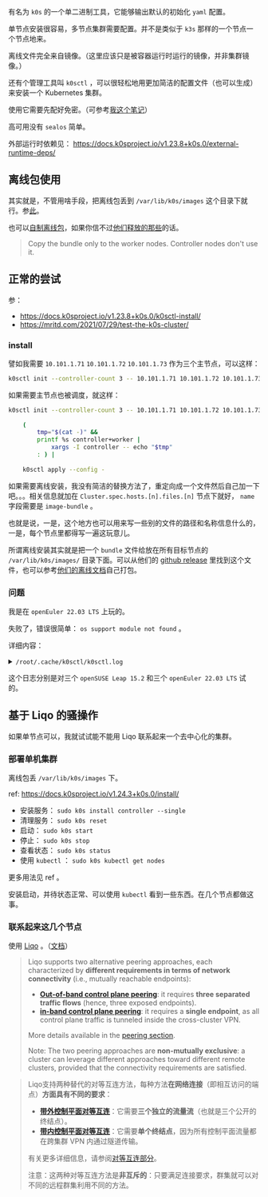 
有名为 `k0s` 的一个单二进制工具，它能够输出默认的初始化 `yaml` 配置。

单节点安装很容易，多节点集群需要配置。并不是类似于 `k3s` 那样的一个节点一个节点地来。

离线文件完全来自镜像。（这里应该只是被容器运行时运行的镜像，并非集群镜像。）

还有个管理工具叫 `k0sctl` ，可以很轻松地用更加简洁的配置文件（也可以生成）来安装一个 Kubernetes 集群。

使用它需要先配好免密。（可参考[我这个笔记](../ssh-note#%E5%85%8D%E5%AF%86)）

高可用没有 `sealos` 简单。

外部运行时依赖见： https://docs.k0sproject.io/v1.23.8+k0s.0/external-runtime-deps/

## 离线包使用

其实就是，不管用啥手段，把离线包丢到 `/var/lib/k0s/images` 这个目录下就行。参[此](https://docs.k0sproject.io/v1.24.3+k0s.0/airgap-install/#2a-sync-the-bundle-file-with-the-airgapped-machine-locally)。

也可以[自制离线包](https://docs.k0sproject.io/v1.24.3+k0s.0/airgap-install/#1-create-your-own-image-bundle-optional)，如果你信不过[他们释放的那些](https://github.com/k0sproject/k0s/releases)的话。

> Copy the bundle only to the worker nodes. Controller nodes don't use it.
> 

## 正常的尝试

参：
- https://docs.k0sproject.io/v1.23.8+k0s.0/k0sctl-install/
- https://mritd.com/2021/07/29/test-the-k0s-cluster/

### install

譬如我需要 `10.101.1.71` `10.101.1.72` `10.101.1.73` 作为三个主节点，可以这样：

~~~ sh
k0sctl init --controller-count 3 -- 10.101.1.71 10.101.1.72 10.101.1.73 | k0sctl apply --config -
~~~

如果需要主节点也被调度，就这样：

~~~ sh
k0sctl init --controller-count 3 -- 10.101.1.71 10.101.1.72 10.101.1.73 |
    
    (
        tmp="$(cat -)" &&
        printf %s controller+worker |
            xargs -I controller -- echo "$tmp"
        : ) |
    
    k0sctl apply --config -
~~~


如果需要离线安装，我没有简洁的替换方法了，重定向成一个文件然后自己加一下吧。。。相关信息就加在 `Cluster.spec.hosts.[n].files.[n]` 节点下就好， `name` 字段需要是 `image-bundle` 。

也就是说，一是，这个地方也可以用来写一些别的文件的路径和名称信息什么的，一是，每个节点里都得写一遍这玩意儿。

所谓离线安装其实就是把一个 `bundle` 文件给放在所有目标节点的 `/var/lib/k0s/images/` 目录下面。可以从他们的 [github release](https://github.com/k0sproject/k0s/releases) 里找到这个文件，也可以参考[他们的离线文档](https://docs.k0sproject.io/v1.23.8+k0s.0/airgap-install/)自己打包。

### 问题

我是在 `openEuler 22.03 LTS` 上玩的。

失败了，错误很简单： `os support module not found` 。

详细内容：

<details>

<summary>
<code>/root/.cache/k0sctl/k0sctl.log</code>
</summary>

~~~ text
time="26 Jun 22 20:20 CST" level=info msg="###### New session ######"
time="26 Jun 22 20:20 CST" level=debug msg="upgrade check failed: failed to get the latest version information"
time="26 Jun 22 20:20 CST" level=debug msg="Loaded configuration:\napiVersion: k0sctl.k0sproject.io/v1beta1\nkind: Cluster\nmetadata:\n  name: k0s-cluster\nspec:\n  hosts:\n  - ssh:\n      address: 10.101.1.91\n      user: root\n      port: 22\n      keyPath: /root/.ssh/id_rsa\n    role: controller+worker\n  - ssh:\n      address: 10.101.1.92\n      user: root\n      port: 22\n      keyPath: /root/.ssh/id_rsa\n    role: controller+worker\n  - ssh:\n      address: 10.101.1.93\n      user: root\n      port: 22\n      keyPath: /root/.ssh/id_rsa\n    role: controller+worker\n  k0s:\n    version: 1.23.8+k0s.0\n    dynamicConfig: false\n    config:\n      apiVersion: k0s.k0sproject.io/v1beta1\n      kind: Cluster\n      metadata:\n        name: k0s\n      spec:\n        api:\n          k0sApiPort: 9443\n          port: 6443\n        installConfig:\n          users:\n            etcdUser: etcd\n            kineUser: kube-apiserver\n            konnectivityUser: konnectivity-server\n            kubeAPIserverUser: kube-apiserver\n            kubeSchedulerUser: kube-scheduler\n        konnectivity:\n          adminPort: 8133\n          agentPort: 8132\n        network:\n          kubeProxy:\n            disabled: false\n            mode: iptables\n          kuberouter:\n            autoMTU: true\n            mtu: 0\n            peerRouterASNs: \"\"\n            peerRouterIPs: \"\"\n          podCIDR: 10.244.0.0/16\n          provider: kuberouter\n          serviceCIDR: 10.96.0.0/12\n        podSecurityPolicy:\n          defaultPolicy: 00-k0s-privileged\n        storage:\n          type: etcd\n        telemetry:\n          enabled: true\n"
time="26 Jun 22 20:20 CST" level=debug msg="Preparing phase 'Connect to hosts'"
time="26 Jun 22 20:20 CST" level=info msg="\x1b[32m==> Running phase: Connect to hosts\x1b[0m"
time="26 Jun 22 20:20 CST" level=debug msg="[ssh] 10.101.1.91:22: executing `uname | grep -q Linux`"
time="26 Jun 22 20:20 CST" level=debug msg="[ssh] 10.101.1.93:22: executing `uname | grep -q Linux`"
time="26 Jun 22 20:20 CST" level=debug msg="[ssh] 10.101.1.92:22: executing `uname | grep -q Linux`"
time="26 Jun 22 20:20 CST" level=debug msg="[ssh] 10.101.1.91:22: executing `cat /etc/os-release || cat /usr/lib/os-release`"
time="26 Jun 22 20:20 CST" level=debug msg="[ssh] 10.101.1.91:22: NAME=\"openSUSE Leap\""
time="26 Jun 22 20:20 CST" level=debug msg="[ssh] 10.101.1.91:22: VERSION=\"15.2\""
time="26 Jun 22 20:20 CST" level=debug msg="[ssh] 10.101.1.91:22: ID=\"opensuse-leap\""
time="26 Jun 22 20:20 CST" level=debug msg="[ssh] 10.101.1.91:22: ID_LIKE=\"suse opensuse\""
time="26 Jun 22 20:20 CST" level=debug msg="[ssh] 10.101.1.91:22: VERSION_ID=\"15.2\""
time="26 Jun 22 20:20 CST" level=debug msg="[ssh] 10.101.1.91:22: PRETTY_NAME=\"openSUSE Leap 15.2\""
time="26 Jun 22 20:20 CST" level=debug msg="[ssh] 10.101.1.92:22: executing `cat /etc/os-release || cat /usr/lib/os-release`"
time="26 Jun 22 20:20 CST" level=debug msg="[ssh] 10.101.1.91:22: ANSI_COLOR=\"0;32\""
time="26 Jun 22 20:20 CST" level=debug msg="[ssh] 10.101.1.91:22: CPE_NAME=\"cpe:/o:opensuse:leap:15.2\""
time="26 Jun 22 20:20 CST" level=debug msg="[ssh] 10.101.1.91:22: BUG_REPORT_URL=\"https://bugs.opensuse.org\""
time="26 Jun 22 20:20 CST" level=debug msg="[ssh] 10.101.1.91:22: HOME_URL=\"https://www.opensuse.org/\""
time="26 Jun 22 20:20 CST" level=debug msg="[ssh] 10.101.1.91:22: executing `[ \"$(id -u)\" = 0 ]`"
time="26 Jun 22 20:20 CST" level=info msg="[ssh] 10.101.1.91:22: connected"
time="26 Jun 22 20:20 CST" level=debug msg="[ssh] 10.101.1.92:22: NAME=\"openSUSE Leap\""
time="26 Jun 22 20:20 CST" level=debug msg="[ssh] 10.101.1.92:22: VERSION=\"15.2\""
time="26 Jun 22 20:20 CST" level=debug msg="[ssh] 10.101.1.92:22: ID=\"opensuse-leap\""
time="26 Jun 22 20:20 CST" level=debug msg="[ssh] 10.101.1.92:22: ID_LIKE=\"suse opensuse\""
time="26 Jun 22 20:20 CST" level=debug msg="[ssh] 10.101.1.92:22: VERSION_ID=\"15.2\""
time="26 Jun 22 20:20 CST" level=debug msg="[ssh] 10.101.1.92:22: PRETTY_NAME=\"openSUSE Leap 15.2\""
time="26 Jun 22 20:20 CST" level=debug msg="[ssh] 10.101.1.92:22: ANSI_COLOR=\"0;32\""
time="26 Jun 22 20:20 CST" level=debug msg="[ssh] 10.101.1.92:22: CPE_NAME=\"cpe:/o:opensuse:leap:15.2\""
time="26 Jun 22 20:20 CST" level=debug msg="[ssh] 10.101.1.92:22: BUG_REPORT_URL=\"https://bugs.opensuse.org\""
time="26 Jun 22 20:20 CST" level=debug msg="[ssh] 10.101.1.92:22: HOME_URL=\"https://www.opensuse.org/\""
time="26 Jun 22 20:20 CST" level=debug msg="[ssh] 10.101.1.92:22: executing `[ \"$(id -u)\" = 0 ]`"
time="26 Jun 22 20:20 CST" level=info msg="[ssh] 10.101.1.92:22: connected"
time="26 Jun 22 20:20 CST" level=debug msg="[ssh] 10.101.1.93:22: executing `cat /etc/os-release || cat /usr/lib/os-release`"
time="26 Jun 22 20:20 CST" level=debug msg="[ssh] 10.101.1.93:22: NAME=\"openSUSE Leap\""
time="26 Jun 22 20:20 CST" level=debug msg="[ssh] 10.101.1.93:22: VERSION=\"15.2\""
time="26 Jun 22 20:20 CST" level=debug msg="[ssh] 10.101.1.93:22: ID=\"opensuse-leap\""
time="26 Jun 22 20:20 CST" level=debug msg="[ssh] 10.101.1.93:22: ID_LIKE=\"suse opensuse\""
time="26 Jun 22 20:20 CST" level=debug msg="[ssh] 10.101.1.93:22: VERSION_ID=\"15.2\""
time="26 Jun 22 20:20 CST" level=debug msg="[ssh] 10.101.1.93:22: PRETTY_NAME=\"openSUSE Leap 15.2\""
time="26 Jun 22 20:20 CST" level=debug msg="[ssh] 10.101.1.93:22: ANSI_COLOR=\"0;32\""
time="26 Jun 22 20:20 CST" level=debug msg="[ssh] 10.101.1.93:22: CPE_NAME=\"cpe:/o:opensuse:leap:15.2\""
time="26 Jun 22 20:20 CST" level=debug msg="[ssh] 10.101.1.93:22: BUG_REPORT_URL=\"https://bugs.opensuse.org\""
time="26 Jun 22 20:20 CST" level=debug msg="[ssh] 10.101.1.93:22: HOME_URL=\"https://www.opensuse.org/\""
time="26 Jun 22 20:20 CST" level=debug msg="[ssh] 10.101.1.93:22: executing `[ \"$(id -u)\" = 0 ]`"
time="26 Jun 22 20:20 CST" level=info msg="[ssh] 10.101.1.93:22: connected"
time="26 Jun 22 20:20 CST" level=debug msg="Preparing phase 'Detect host operating systems'"
time="26 Jun 22 20:20 CST" level=info msg="\x1b[32m==> Running phase: Detect host operating systems\x1b[0m"
time="26 Jun 22 20:20 CST" level=info msg="###### New session ######"
time="26 Jun 22 20:20 CST" level=error msg="apply failed - log file saved to /root/.cache/k0sctl/k0sctl.log"
time="26 Jun 22 20:20 CST" level=fatal msg="failed on 3 hosts:\n - [ssh] 10.101.1.91:22: os support module not found\n - [ssh] 10.101.1.92:22: os support module not found\n - [ssh] 10.101.1.93:22: os support module not found"
time="29 Jun 22 19:09 CST" level=info msg="###### New session ######"
time="29 Jun 22 19:09 CST" level=debug msg="upgrade check failed: failed to get the latest version information"
time="29 Jun 22 19:09 CST" level=debug msg="Loaded configuration:\napiVersion: k0sctl.k0sproject.io/v1beta1\nkind: Cluster\nmetadata:\n  name: k0s-cluster\nspec:\n  hosts:\n  - ssh:\n      address: 10.101.1.71\n      user: root\n      port: 22\n      keyPath: /root/.ssh/id_rsa\n    role: controller+worker\n  - ssh:\n      address: 10.101.1.72\n      user: root\n      port: 22\n      keyPath: /root/.ssh/id_rsa\n    role: controller+worker\n  - ssh:\n      address: 10.101.1.73\n      user: root\n      port: 22\n      keyPath: /root/.ssh/id_rsa\n    role: controller+worker\n  k0s:\n    version: \"\"\n    dynamicConfig: false\n"
time="29 Jun 22 19:10 CST" level=debug msg="Preparing phase 'Connect to hosts'"
time="29 Jun 22 19:10 CST" level=info msg="\x1b[32m==> Running phase: Connect to hosts\x1b[0m"
time="29 Jun 22 19:10 CST" level=debug msg="[ssh] 10.101.1.71:22: executing `uname | grep -q Linux`"
time="29 Jun 22 19:10 CST" level=debug msg="[ssh] 10.101.1.72:22: executing `uname | grep -q Linux`"
time="29 Jun 22 19:10 CST" level=debug msg="[ssh] 10.101.1.73:22: executing `uname | grep -q Linux`"
time="29 Jun 22 19:10 CST" level=debug msg="[ssh] 10.101.1.71:22: executing `cat /etc/os-release || cat /usr/lib/os-release`"
time="29 Jun 22 19:10 CST" level=debug msg="[ssh] 10.101.1.72:22: executing `cat /etc/os-release || cat /usr/lib/os-release`"
time="29 Jun 22 19:10 CST" level=debug msg="[ssh] 10.101.1.71:22: NAME=\"openEuler\""
time="29 Jun 22 19:10 CST" level=debug msg="[ssh] 10.101.1.71:22: VERSION=\"22.03 LTS\""
time="29 Jun 22 19:10 CST" level=debug msg="[ssh] 10.101.1.71:22: ID=\"openEuler\""
time="29 Jun 22 19:10 CST" level=debug msg="[ssh] 10.101.1.71:22: VERSION_ID=\"22.03\""
time="29 Jun 22 19:10 CST" level=debug msg="[ssh] 10.101.1.71:22: PRETTY_NAME=\"openEuler 22.03 LTS\""
time="29 Jun 22 19:10 CST" level=debug msg="[ssh] 10.101.1.71:22: ANSI_COLOR=\"0;31\""
time="29 Jun 22 19:10 CST" level=debug msg="[ssh] 10.101.1.71:22: "
time="29 Jun 22 19:10 CST" level=debug msg="[ssh] 10.101.1.71:22: executing `[ \"$(id -u)\" = 0 ]`"
time="29 Jun 22 19:10 CST" level=debug msg="[ssh] 10.101.1.73:22: executing `cat /etc/os-release || cat /usr/lib/os-release`"
time="29 Jun 22 19:10 CST" level=debug msg="[ssh] 10.101.1.72:22: NAME=\"openEuler\""
time="29 Jun 22 19:10 CST" level=debug msg="[ssh] 10.101.1.72:22: VERSION=\"22.03 LTS\""
time="29 Jun 22 19:10 CST" level=debug msg="[ssh] 10.101.1.72:22: ID=\"openEuler\""
time="29 Jun 22 19:10 CST" level=debug msg="[ssh] 10.101.1.72:22: VERSION_ID=\"22.03\""
time="29 Jun 22 19:10 CST" level=debug msg="[ssh] 10.101.1.72:22: PRETTY_NAME=\"openEuler 22.03 LTS\""
time="29 Jun 22 19:10 CST" level=debug msg="[ssh] 10.101.1.72:22: ANSI_COLOR=\"0;31\""
time="29 Jun 22 19:10 CST" level=debug msg="[ssh] 10.101.1.72:22: "
time="29 Jun 22 19:10 CST" level=debug msg="[ssh] 10.101.1.72:22: executing `[ \"$(id -u)\" = 0 ]`"
time="29 Jun 22 19:10 CST" level=info msg="[ssh] 10.101.1.71:22: connected"
time="29 Jun 22 19:10 CST" level=info msg="[ssh] 10.101.1.72:22: connected"
time="29 Jun 22 19:10 CST" level=debug msg="[ssh] 10.101.1.73:22: NAME=\"openEuler\""
time="29 Jun 22 19:10 CST" level=debug msg="[ssh] 10.101.1.73:22: VERSION=\"22.03 LTS\""
time="29 Jun 22 19:10 CST" level=debug msg="[ssh] 10.101.1.73:22: ID=\"openEuler\""
time="29 Jun 22 19:10 CST" level=debug msg="[ssh] 10.101.1.73:22: VERSION_ID=\"22.03\""
time="29 Jun 22 19:10 CST" level=debug msg="[ssh] 10.101.1.73:22: PRETTY_NAME=\"openEuler 22.03 LTS\""
time="29 Jun 22 19:10 CST" level=debug msg="[ssh] 10.101.1.73:22: ANSI_COLOR=\"0;31\""
time="29 Jun 22 19:10 CST" level=debug msg="[ssh] 10.101.1.73:22: "
time="29 Jun 22 19:10 CST" level=debug msg="[ssh] 10.101.1.73:22: executing `[ \"$(id -u)\" = 0 ]`"
time="29 Jun 22 19:10 CST" level=info msg="[ssh] 10.101.1.73:22: connected"
time="29 Jun 22 19:10 CST" level=debug msg="Preparing phase 'Detect host operating systems'"
time="29 Jun 22 19:10 CST" level=info msg="\x1b[32m==> Running phase: Detect host operating systems\x1b[0m"
time="29 Jun 22 19:10 CST" level=info msg="###### New session ######"
time="29 Jun 22 19:10 CST" level=error msg="apply failed - log file saved to /root/.cache/k0sctl/k0sctl.log"
time="29 Jun 22 19:10 CST" level=fatal msg="failed on 3 hosts:\n - [ssh] 10.101.1.71:22: os support module not found\n - [ssh] 10.101.1.72:22: os support module not found\n - [ssh] 10.101.1.73:22: os support module not found"
~~~

</details>

这个日志分别是对三个 `openSUSE Leap 15.2` 和三个 `openEuler 22.03 LTS` 试的。

## 基于 Liqo 的骚操作

如果单节点可以，我就试试能不能用 Liqo 联系起来一个去中心化的集群。

### 部署单机集群

离线包丢 `/var/lib/k0s/images` 下。

ref: https://docs.k0sproject.io/v1.24.3+k0s.0/install/

- 安装服务： `sudo k0s install controller --single`
- 清理服务： `sudo k0s reset`
- 启动： `sudo k0s start`
- 停止： `sudo k0s stop`
- 查看状态： `sudo k0s status`
- 使用 `kubectl` ： `sudo k0s kubectl get nodes`

更多用法见 ref 。

安装启动，并待状态正常、可以使用 `kubectl` 看到一些东西。在几个节点都做这事。

### 联系起来这几个节点

使用 [Liqo](https://liqo.io/) 。（[文档](https://docs.liqo.io/en/latest/)）

> Liqo supports two alternative peering approaches, each characterized by **different requirements in terms of network connectivity** (i.e., mutually reachable endpoints):
> 
> - [**Out-of-band control plane peering**](https://docs.liqo.io/en/latest/features/peering.html#featurespeeringoutofbandcontrolplane): it requires **three separated traffic flows** (hence, three exposed endpoints).
> - [**in-band control plane peering**](https://docs.liqo.io/en/latest/features/peering.html#featurespeeringinbandcontrolplane): it requires a **single endpoint**, as all control plane traffic is tunneled inside the cross-cluster VPN.
> 
> More details available in the [peering section](https://docs.liqo.io/en/latest/features/peering.html).
> 
> Note: The two peering approaches are **non-mutually exclusive**: a cluster can leverage different approaches toward different remote clusters, provided that the connectivity requirements are satisfied.
> 


> Liqo支持两种替代的对等互连方法，每种方法**在网络连接**（即相互访问的端点）**方面具有不同的要求**：
> 
> - [**带外控制平面对等互连**](https://docs.liqo.io/en/latest/features/peering.html#featurespeeringoutofbandcontrolplane)：它需要**三个独立的流量流**（也就是三个公开的终结点）。
> - [**带内控制平面对等互连**](https://docs.liqo.io/en/latest/features/peering.html#featurespeeringinbandcontrolplane)：它需要**单个终结点**，因为所有控制平面流量都在跨集群 VPN 内通过隧道传输。
>     
> 有关更多详细信息，请参阅[对等互连部分](https://docs.liqo.io/en/latest/features/peering.html)。
> 
> 注意：这两种对等互连方法是**非互斥的**：只要满足连接要求，群集就可以对不同的远程群集利用不同的方法。
> 







